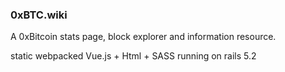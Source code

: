 ### 0xBTC.wiki

A 0xBitcoin stats page, block explorer and information resource.


static webpacked Vue.js + Html + SASS running on rails 5.2
